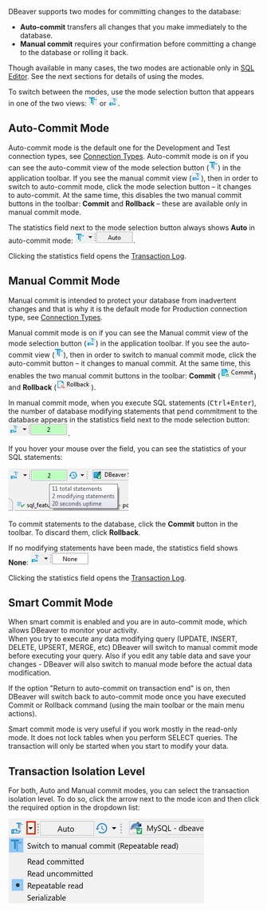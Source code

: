 DBeaver supports two modes for committing changes to the database:
* **Auto-commit** transfers all changes that you make immediately to the database.
* **Manual commit** requires your confirmation before committing a change to the database or rolling it back.

Though available in many cases, the two modes are actionable only in [SQL Editor](SQL-Editor). See the next sections for details of using the modes.

To switch between the modes, use the mode selection button that appears in one of the two views: ![](images/ug/Auto-commit-button.png) or ![](images/ug/Manual-commit-button.png).

## Auto-Commit Mode
Auto-commit mode is the default one for the Development and Test connection types, see [Connection Types](Connection-Types). Auto-commit mode is on if you can see the auto-commit view of the mode selection button (![](images/ug/Auto-commit-button.png)) in the application toolbar. If you see the manual commit view (![](images/ug/Manual-commit-button.png)), then in order to switch to auto-commit mode, click the mode selection button – it changes to auto-commit. At the same time, this disables the two manual commit buttons in the toolbar: **Commit** and **Rollback** – these are available only in manual commit mode.

The statistics field next to the mode selection button always shows **Auto** in auto-commit mode: ![](images/ug/Auto-statements.png).

Clicking the statistics field opens the [Transaction Log](Transaction-Log).

## Manual Commit Mode
Manual commit is intended to protect your database from inadvertent changes and that is why it is the default mode for Production connection type, see [Connection Types](Connection-Types).

Manual commit mode is on if you can see the Manual commit view of the mode selection button (![](images/ug/Manual-commit-button.png)) in the application toolbar. If you see the auto-commit view (![](images/ug/Auto-commit-button.png)), then in order to switch to manual commit mode, click the auto-commit button – it changes to manual commit. At the same time, this enables the two manual commit buttons in the toolbar: **Commit** (![](images/ug/Commit-button.png)) and **Rollback** (![](images/ug/Rollback-button.png)).

In manual commit mode, when you execute SQL statements (<kbd>Ctrl+Enter</kbd>), the number of database modifying statements that pend commitment to the database appears in the statistics field next to the mode selection button: ![](images/ug/Pending-transactions-button.png).

If you hover your mouse over the field, you can see the statistics of your SQL statements:

![](images/ug/Statements-statistics.png)

To commit statements to the database, click the **Commit** button in the toolbar. To discard them, click **Rollback**.

If no modifying statements have been made, the statistics field shows **None**: ![](images/ug/None-statements.png)
 
Clicking the statistics field opens the [Transaction Log](Transaction-Log).

## Smart Commit Mode

When smart commit is enabled and you are in auto-commit mode, which allows DBeaver to monitor your activity.  
When you try to execute any data modifying query (UPDATE, INSERT, DELETE, UPSERT, MERGE, etc) DBeaver will switch to manual commit mode before executing your query. Also if you edit any table data and save your changes - DBeaver will also switch to manual mode before the actual data modification.

If the option "Return to auto-commit on transaction end" is on, then DBeaver will switch back to auto-commit mode once you have executed Commit or Rollback command (using the main toolbar or the main menu actions).

Smart commit mode is very useful if you work mostly in the read-only mode. It does not lock tables when you perform SELECT queries. The transaction will only be started when you start to modify your data.

## Transaction Isolation Level
For both, Auto and Manual commit modes, you can select the transaction isolation level. To do so, click the arrow next to the mode icon and then click the required option in the dropdown list:

![](images/ug/Transaction-isolation-level.png)
